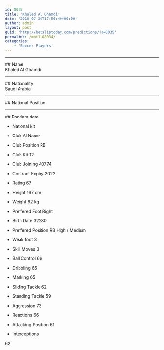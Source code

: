 ```yaml
---
id: 8035
title: 'Khaled Al Ghamdi'
date: '2010-07-26T17:56:40+00:00'
author: admin
layout: post
guid: 'http://betsliptoday.com/predictions/?p=8035'
permalink: /mbt1108034/
categories:
    - 'Soccer Players'
---
```


- - - - - -

\## Name  
 Khaled Al Ghamdi

- - - - - -

\## Nationality  
 Saudi Arabia

- - - - - -

\## National Position

- - - - - -

\## Random data

- National kit
- Club
 Al Nassr

- Club Position
 RB

- Club Kit
 12

- Club Joining
 40774

- Contract Expiry
 2022

- Rating
 67

- Height
 167 cm

- Weight
 62 kg

- Preffered Foot
 Right

- Birth Date
 32230

- Preffered Position
 RB High / Medium

- Weak foot
 3

- Skill Moves
 3

- Ball Control
 66

- Dribbling
 65

- Marking
 65

- Sliding Tackle
 62

- Standing Tackle
 59

- Aggression
 73

- Reactions
 66

- Attacking Position
 61

- Interceptions

 62